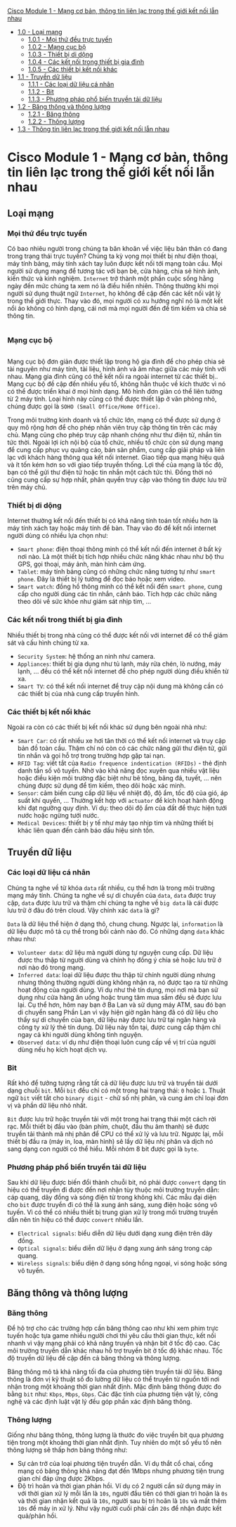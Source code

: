 [Cisco Module 1 - Mạng cơ bản, thông tin liên lạc trong thế giới kết nối lẫn nhau](#module1_intro)

- [1.0 - Loại mạng](#network_types)
    - [1.0.1 - Mọi thứ đều trực tuyến](#online_intro)
    - [1.0.2 - Mạng cục bộ](#local_network)
    - [1.0.3 - Thiết bị di dộng](#mobile_device)
    - [1.0.4 - Các kết nối trong thiết bị gia đình](#connected_home_dev)
    - [1.0.5 - Các thiết bị kết nối khác](#other_connected_dev)
- [1.1 - Truyền dữ liệu](#data_transmition)
    - [1.1.1 - Các loại dữ liệu cá nhân](#types_persional_data)
    - [1.1.2 - Bit](#the_bit)
    - [1.1.3 - Phương pháp phổ biến truyền tải dữ liệu](#common_method_data_transmission)
- [1.2 - Băng thông và thông lượng](#bw_tp)
    - [1.2.1 - Băng thông](#bandwidth)
    - [1.2.2 - Thông lượng](#throughput)
- [1.3 - Thông tin liên lạc trong thế giới kết nối lẫn nhau](#intro_summary)

# <a name="module1_intro"></a>Cisco Module 1 - Mạng cơ bản, thông tin liên lạc trong thế giới kết nối lẫn nhau

## <a name="network_types"></a>Loại mạng

### <a name="online_intro"></a>Mọi thứ đều trực tuyến

Có bao nhiêu người trong chúng ta băn khoăn về việc liệu bản thân có đang trong trạng thái trực tuyến? Chúng ta kỳ vọng mọi thiết bị như điện thoại, máy tính bảng, máy tính xách tay luôn được kết nối tới mạng toàn cầu. Mọi người sử dụng mạng để tương tác với bạn bè, cửa hàng, chia sẻ hình ảnh, kiến thức và kinh nghiệm. `Internet` trở thành một phần cuộc sống hằng ngày đến mức chúng ta xem nó là điều hiển nhiên. Thông thường khi mọi người sử dụng thuật ngữ `Internet`, họ không đề cập đến các kết nối vật lý trong thế giới thực. Thay vào đó, mọi người có xu hướng nghĩ nó là một kết nổi ảo không có hình dạng, cái nơi mà mọi người đến để tìm kiếm và chia sẻ thông tin.

<div style="text-align:center"><img src="../images/the_internet.png" alt/></div>

### <a name="local_network"></a>Mạng cục bộ

<div style="text-align:center"><img src="../images/network_of_many_size.jpg" alt/></div>

Mạng cục bộ đơn giản được thiết lập trong hộ gia đình để cho phép chia sẻ tài nguyên như máy tính, tài liệu, hình ảnh và âm nhạc giữa các máy tính với nhau. Mạng gia đình cũng có thể kết nối ra ngoài internet từ các thiết bị.. Mạng cục bộ đề cập đến nhiều yếu tổ, không hẳn thuộc về kích thước vì nó có thể được triển khai ở mọi hình dạng. Mô hình đơn giản có thể liên tưởng từ 2 máy tính. Loại hình này cũng có thể được thiết lập ở văn phòng nhỏ, chúng được gọi là `SOHO (Small Office/Home Office)`.

Trong môi trường kinh doanh và tổ chức lớn, mạng có thể được sử dụng ở quy mô rộng hơn để cho phép nhân viên truy cập thông tin trên các máy chủ. Mạng cũng cho phép truy cập nhanh chóng như thư điện tử, nhắn tin tức thời. Ngoài lợi ích nội bộ của tổ chức, nhiều tổ chức còn sử dụng mạng để cung cấp phục vụ quảng cáo, bán sản phẩm, cung cấp giải pháp và liên lạc với khách hàng thông qua kết nối internet. Giao tiếp qua mạng hiệu quả và ít tốn kém hơn so với giao tiếp truyền thống. Lợi thế của mạng là tốc độ, bạn có thể gửi thư điện tử hoặc tin nhắn một cách tức thì. Đồng thời nó cũng cung cấp sự hợp nhất, phân quyền truy cập vào thông tin được lưu trữ trên máy chủ.

### <a name="mobile_device"></a>Thiết bị di dộng

Internet thường kết nối đến thiết bị có khả năng tính toán tốt nhiều hơn là máy tính xách tay hoặc máy tính để bàn. Thay vào đó để kết nối internet người dùng có nhiều lựa chọn như:

- `Smart phone`: điện thoại thông minh có thể kết nối đến internet ở bất kỳ nơi nào. Là một thiết bị tích hợp nhiều chức năng khác nhau như bộ thu GPS, gọi thoại, máy ảnh, màn hình cảm ứng.
- `Tablet`: máy tính bảng cũng có những chức năng tương tự như `smart phone`. Đây là thiết bị lý tưởng để đọc báo hoặc xem video.
- `Smart watch`: đồng hồ thông minh có thể kết nối đến `smart phone`, cung cấp cho người dùng các tin nhắn, cảnh báo. Tích hợp các chức năng theo dõi về sức khỏe như giám sát nhịp tim, ...

### <a name="connected_home_dev"></a>Các kết nối trong thiết bị gia đình

Nhiều thiết bị trong nhà cũng có thể được kết nối với internet để có thể giám sát và cấu hình chúng từ xa.

- `Security System`: hệ thống an ninh như camera.
- `Appliances`: thiết bị gia dụng như tủ lạnh, máy rửa chén, lò nướng, máy lạnh, ... đều có thể kết nối internet để cho phép người dùng điều khiển từ xa.
- `Smart TV`: có thể kết nối internet để truy cập nội dung mà không cần có các thiết bị của nhà cung cấp truyền hình.

### <a name="other_connected_dev"></a>Các thiết bị kết nối khác

Ngoài ra còn có các thiết bị kết nối khác sử dụng bên ngoài nhà như:

- `Smart Car`: có rất nhiều xe hơi tân thời có thể kết nối internet và truy cập bản đồ toàn cầu. Thậm chí nó còn có các chức năng gửi thư điện tử, gửi tin nhắn và gọi hỗ trợ trong trường hợp gặp tai nạn.
- `RFID Tag`: viết tắt của `Radio frequence indentication (RFIDs)` - thẻ định danh tần số vô tuyến. Nhờ vào khả năng đọc xuyên qua nhiều vật liệu hoặc điều kiện môi trường đặc biệt như bê tông, băng đá, tuyết, ... nên chúng được sử dụng để tìm kiếm, theo dõi hoặc xác minh.
- `Sensor`: cảm biến cung cấp dữ liệu về nhiệt độ, độ ẩm, tốc độ của gió, áp suất khí quyển, ... Thường kết hợp với `actuator` để kích hoạt hành động khi đạt ngưỡng quy định. Ví dụ: theo dõi độ ẩm của đất để thực hiện tưới nước hoặc ngừng tưới nước.
- `Medical Devices`: thiết bị y tế như máy tạo nhịp tim và những thiết bị khác liên quan đến cảnh báo dấu hiệu sinh tồn.

## <a name="data_transmition"></a>Truyền dữ liệu

### <a name="types_persional_data"></a>Các loại dữ liệu cá nhân

Chúng ta nghe về từ khóa `data` rất nhiều, cụ thể hơn là trong môi trường mạng máy tính. Chúng ta nghe về sự di chuyển của `data`, `data` được truy cập, `data` được lưu trữ và thậm chí chúng ta nghe về `big data` là cái được lưu trữ ở đâu đó trên cloud. Vậy chính xác `data` là gì? 

`Data` là dữ liệu thể hiện ở dạng thô, chung chung. Ngược lại, `information` là dữ liệu được mô tả cụ thể trong bối cảnh nào đó. Có những dạng `data` khác nhau như:

- `Volunteer data`: dữ liệu mà người dùng tự nguyện cung cấp. Dữ liệu được thu thập từ người dùng và chính họ đồng ý chia sẻ hoặc lưu trữ ở nơi nào đó trong mạng.
- `Inferred data`: loại dữ liệu được thu thập từ chính người dùng nhưng nhưng thông thường người dùng không nhận ra, nó được tạo ra từ những hoạt động của người dùng. Ví dụ như thẻ tín dụng, mọi nơi mà bạn sử dụng như cửa hàng ăn uống hoặc trung tâm mua sắm đều sẽ được lưu lại. Cụ thể hơn, hôm nay bạn ở Ba Lan và sử dụng máy ATM, sau đó bạn di chuyển sang Phần Lan vì vậy hiện giờ ngân hàng đã có dữ liệu cho thấy sự di chuyển của bạn, dữ liệu này được lưu trữ tại ngân hàng và công ty xử lý thẻ tín dụng. Dữ liệu này tồn tại, được cung cấp thậm chỉ ngay cả khi người dùng không tình nguyện.
- `Observed data`: ví dụ như điện thoại luôn cung cấp về vị trí của người dùng nếu họ kích hoạt dịch vụ.

### <a name="the_bit"></a>Bit

Rất khó để tưởng tượng rằng tất cả dữ liệu được lưu trữ và truyền tải dưới dạng chuỗi `bit`. Mỗi `bit` đều chỉ có một trong hai trạng thái: `0` hoặc `1`. Thuật ngữ `bit` viết tắt cho `binary digit` - chữ số nhị phân, và cung ám chỉ loại đơn vị và phần dữ liệu nhỏ nhất.

`Bit` được lưu trữ hoặc truyền tải với một trong hai trạng thái một cách rời rạc. Mỗi thiết bị đầu vào (bàn phím, chuột, đầu thu âm thanh) sẽ được truyền tải thành mã nhị phân để CPU có thể xử lý và lưu trữ. Ngược lại, mỗi thiết bị đầu ra (máy in, loa, màn hình) sẽ lấy dữ liệu nhị phân và dịch nó sang dạng con người có thể hiểu. Mỗi nhóm 8 bit được gọi là `byte`.

### <a name="common_method_data_transmission"></a>Phương pháp phổ biến truyền tải dữ liệu

Sau khi dữ liệu được biến đổi thành chuỗi bit, nó phải được `convert` dạng tín hiệu có thể truyền đi được đến nơi nhận tùy thuộc môi trường truyền dẫn: cáp quang, dây đồng và sóng điện từ trong không khí. Các mẫu đại diện cho `bit` được truyền đi có thể là xung ánh sáng, xung điện hoặc sóng vô tuyến. Vì có thể có nhiều thiết bị trung gian xử lý trong mối trường truyền dẫn nên tín hiệu có thể được `convert` nhiều lần.

- `Electrical signals`: biểu diễn dữ liệu dưới dạng xung điện trên dây đồng.
- `Optical signals`: biểu diễn dữ liệu ở dạng xung ánh sáng trong cáp quang.
- `Wireless signals`: biểu diện ở dạng sóng hồng ngoại, vi sóng hoặc sóng vô tuyến.

## <a name="bw_tp"></a>Băng thông và thông lượng

### <a name="bandwidth"></a>Băng thông

Để hộ trợ cho các trường hợp cần băng thông cao như khi xem phim trực tuyến hoặc tựa game nhiều người chơi thì yêu cầu thời gian thực, kết nối nhanh vì vậy mạng phải có khả năng truyền và nhận bit ở tốc độ cao. Các môi trường truyền dẫn khác nhau hỗ trợ truyền bit ở tốc độ khác nhau. Tốc độ truyền dữ liệu đề cập đến cả băng thông và thông lượng.

Băng thông mô tả khả năng tối đa của phương tiện truyền tải dữ liệu. Băng thông là đơn vị kỹ thuật số đo lường dữ liệu có thể truyền từ nguồn tới nơi nhận trong một khoảng thời gian nhất định. Mặc định băng thông được đo bằng `bit` như: `Kbps`, `Mbps`, `Gbps`. Các đặc tính của phương tiện vật lý, công nghệ và các định luật vật lý đều góp phần xác định băng thông.

### <a name="throughput"></a>Thông lượng

Giống như băng thông, thông lượng là thước đo việc truyền bit qua phương tiện trong một khoảng thời gian nhất định. Tuy nhiên do một số yếu tố nên thông lượng sẽ thấp hơn băng thông như:

- Sự cản trở của loại phương tiện truyền dẫn. Ví dụ thắt cổ chai, cổng mạng có băng thông khả năng đạt đến 1Mbps nhưng phương tiện trung gian chỉ đáp ứng được 2Kbps.
- Độ trì hoãn và thời gian phản hồi. Ví dụ có 2 người cần sử dụng máy in với thời gian xử lý mỗi lần là `10s`, người đầu tiên có thời gian trì hoãn là `0s` và thời gian nhận kết quả là `10s`, người sau bị trì hoãn là `10s` và mất thêm `10s` để máy in xử lý. Như vậy người cuối phải cần `20s` để nhận được kết quả/phản hồi.
